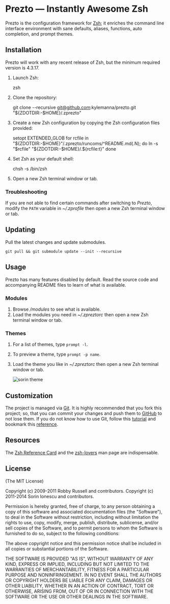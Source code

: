 Prezto — Instantly Awesome Zsh
==============================

Prezto is the configuration framework for [Zsh][1]; it enriches the command line
interface environment with sane defaults, aliases, functions, auto completion,
and prompt themes.

Installation
------------

Prezto will work with any recent release of Zsh, but the minimum required
version is 4.3.17.

  1. Launch Zsh:

        zsh

  2. Clone the repository:

        git clone --recursive git@github.com:kylemanna/prezto.git "${ZDOTDIR:-$HOME}/.zprezto"

  3. Create a new Zsh configuration by copying the Zsh configuration files
     provided:

        setopt EXTENDED_GLOB
        for rcfile in "${ZDOTDIR:-$HOME}"/.zprezto/runcoms/^README.md(.N); do
          ln -s "$rcfile" "${ZDOTDIR:-$HOME}/.${rcfile:t}"
        done

  4. Set Zsh as your default shell:

        chsh -s /bin/zsh

  5. Open a new Zsh terminal window or tab.

### Troubleshooting

If you are not able to find certain commands after switching to *Prezto*,
modify the `PATH` variable in *~/.zprofile* then open a new Zsh terminal
window or tab.

Updating
--------

Pull the latest changes and update submodules.

    git pull && git submodule update --init --recursive

Usage
-----

Prezto has many features disabled by default. Read the source code and
accompanying README files to learn of what is available.

### Modules

  1. Browse */modules* to see what is available.
  2. Load the modules you need in *~/.zpreztorc* then open a new Zsh terminal
     window or tab.

### Themes

  1. For a list of themes, type `prompt -l`.
  2. To preview a theme, type `prompt -p name`.
  3. Load the theme you like in *~/.zpreztorc* then open a new Zsh terminal
     window or tab.

     ![sorin theme][2]

Customization
-------------

The project is managed via [Git][3]. It is highly recommended that you fork this
project; so, that you can commit your changes and push them to [GitHub][4] to
not lose them. If you do not know how to use Git, follow this [tutorial][5] and
bookmark this [reference][6].

Resources
---------

The [Zsh Reference Card][7] and the [zsh-lovers][8] man page are indispensable.

License
-------

(The MIT License)

Copyright (c) 2009-2011 Robby Russell and contributors.
Copyright (c) 2011-2014 Sorin Ionescu and contributors.

Permission is hereby granted, free of charge, to any person obtaining a copy of
this software and associated documentation files (the "Software"), to deal in
the Software without restriction, including without limitation the rights to
use, copy, modify, merge, publish, distribute, sublicense, and/or sell copies
of the Software, and to permit persons to whom the Software is furnished to do
so, subject to the following conditions:

The above copyright notice and this permission notice shall be included in all
copies or substantial portions of the Software.

THE SOFTWARE IS PROVIDED "AS IS", WITHOUT WARRANTY OF ANY KIND, EXPRESS OR
IMPLIED, INCLUDING BUT NOT LIMITED TO THE WARRANTIES OF MERCHANTABILITY,
FITNESS FOR A PARTICULAR PURPOSE AND NONINFRINGEMENT. IN NO EVENT SHALL THE
AUTHORS OR COPYRIGHT HOLDERS BE LIABLE FOR ANY CLAIM, DAMAGES OR OTHER
LIABILITY, WHETHER IN AN ACTION OF CONTRACT, TORT OR OTHERWISE, ARISING FROM,
OUT OF OR IN CONNECTION WITH THE SOFTWARE OR THE USE OR OTHER DEALINGS IN THE
SOFTWARE.

[1]: http://www.zsh.org
[2]: http://i.imgur.com/nBEEZ.png "sorin theme"
[3]: http://git-scm.com
[4]: https://github.com
[5]: http://gitimmersion.com
[6]: http://gitref.org
[7]: http://www.bash2zsh.com/zsh_refcard/refcard.pdf
[8]: http://grml.org/zsh/zsh-lovers.html


